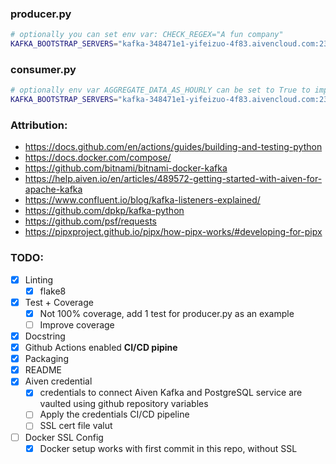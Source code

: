 ### producer.py

```bash
# optionally you can set env var: CHECK_REGEX="A fun company"
KAFKA_BOOTSTRAP_SERVERS="kafka-348471e1-yifeizuo-4f83.aivencloud.com:23924" KAFKA_TOPIC="remote_topic" CHECK_INTERVAL_IN_SECONDS=1 CHECK_URL=https://afun.fi python website_checker/producer.py
```

### consumer.py

```bash
# optionally env var AGGREGATE_DATA_AS_HOURLY can be set to True to improve DB performance while storing less data 
KAFKA_BOOTSTRAP_SERVERS="kafka-348471e1-yifeizuo-4f83.aivencloud.com:23924" KAFKA_TOPIC="remote_topic" DB_HOST="pg-2c97f07-yifeizuo-4f83.aivencloud.com" DB_PORT=23922 DB_USER="avnadmin" DB_PASSWORD="xfozw58iztfczvsx" DB_NAME=defaultdb AGGREGATE_DATA_AS_HOURLY=FALSE python website_checker/consumer.py
```

### Attribution:
- https://docs.github.com/en/actions/guides/building-and-testing-python
- https://docs.docker.com/compose/
- https://github.com/bitnami/bitnami-docker-kafka
- https://help.aiven.io/en/articles/489572-getting-started-with-aiven-for-apache-kafka
- https://www.confluent.io/blog/kafka-listeners-explained/
- https://github.com/dpkp/kafka-python
- https://github.com/psf/requests
- https://pipxproject.github.io/pipx/how-pipx-works/#developing-for-pipx

### TODO:
- [x] Linting
   - [x] flake8 
- [x] Test +  Coverage
   - [x] Not 100% coverage, add 1 test for producer.py as an example
   - [ ] Improve coverage
- [x] Docstring
- [x] Github Actions enabled **CI/CD pipine**
- [x] Packaging 
- [X] README
- [X] Aiven credential
   - [x] credentials to connect Aiven Kafka and PostgreSQL service are vaulted using github repository variables 
   - [ ] Apply the credentials CI/CD pipeline
   - [ ] SSL cert file valut
- [ ] Docker SSL Config
   - [x] Docker setup works with first commit in this repo, without SSL
